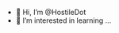 - 👋 Hi, I’m @HostileDot
- 👀 I’m interested in learning ...

<!---
HostileDot/HostileDot is a ✨ special ✨ repository because its `README.md` (this file) appears on your GitHub profile.
You can click the Preview link to take a look at your changes.
--->
